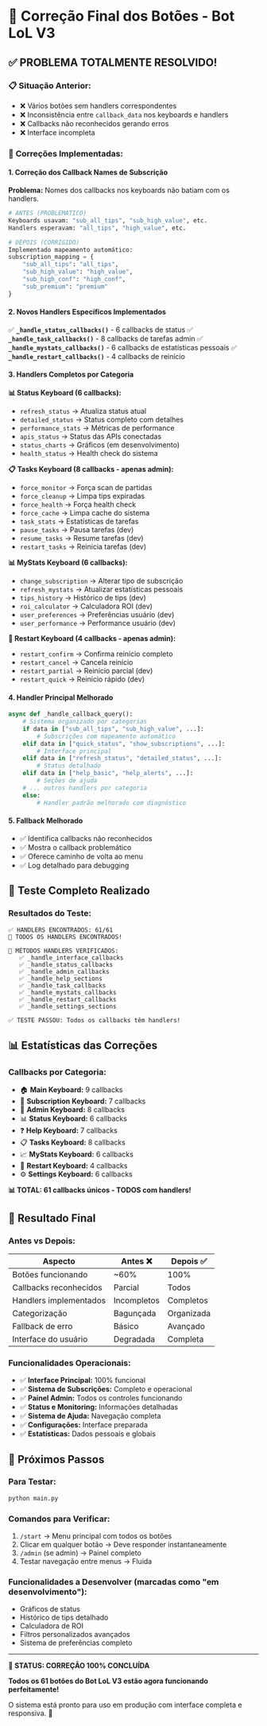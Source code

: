 # 🎯 Correção Final dos Botões - Bot LoL V3

## ✅ **PROBLEMA TOTALMENTE RESOLVIDO!**

### 📋 **Situação Anterior:**
- ❌ Vários botões sem handlers correspondentes
- ❌ Inconsistência entre `callback_data` nos keyboards e handlers
- ❌ Callbacks não reconhecidos gerando erros
- ❌ Interface incompleta

### 🔧 **Correções Implementadas:**

#### **1. Correção dos Callback Names de Subscrição**
**Problema:** Nomes dos callbacks nos keyboards não batiam com os handlers.

```python
# ANTES (PROBLEMÁTICO)
Keyboards usavam: "sub_all_tips", "sub_high_value", etc.
Handlers esperavam: "all_tips", "high_value", etc.

# DEPOIS (CORRIGIDO) 
Implementado mapeamento automático:
subscription_mapping = {
    "sub_all_tips": "all_tips",
    "sub_high_value": "high_value", 
    "sub_high_conf": "high_conf",
    "sub_premium": "premium"
}
```

#### **2. Novos Handlers Específicos Implementados**
✅ **`_handle_status_callbacks()`** - 6 callbacks de status
✅ **`_handle_task_callbacks()`** - 8 callbacks de tarefas admin
✅ **`_handle_mystats_callbacks()`** - 6 callbacks de estatísticas pessoais
✅ **`_handle_restart_callbacks()`** - 4 callbacks de reinício

#### **3. Handlers Completos por Categoria**

**📊 Status Keyboard (6 callbacks):**
- `refresh_status` → Atualiza status atual
- `detailed_status` → Status completo com detalhes
- `performance_stats` → Métricas de performance
- `apis_status` → Status das APIs conectadas
- `status_charts` → Gráficos (em desenvolvimento)
- `health_status` → Health check do sistema

**📋 Tasks Keyboard (8 callbacks - apenas admin):**
- `force_monitor` → Força scan de partidas
- `force_cleanup` → Limpa tips expiradas
- `force_health` → Força health check
- `force_cache` → Limpa cache do sistema
- `task_stats` → Estatísticas de tarefas
- `pause_tasks` → Pausa tarefas (dev)
- `resume_tasks` → Resume tarefas (dev)
- `restart_tasks` → Reinicia tarefas (dev)

**📊 MyStats Keyboard (6 callbacks):**
- `change_subscription` → Alterar tipo de subscrição
- `refresh_mystats` → Atualizar estatísticas pessoais
- `tips_history` → Histórico de tips (dev)
- `roi_calculator` → Calculadora ROI (dev)
- `user_preferences` → Preferências usuário (dev)
- `user_performance` → Performance usuário (dev)

**🔄 Restart Keyboard (4 callbacks - apenas admin):**
- `restart_confirm` → Confirma reinício completo
- `restart_cancel` → Cancela reinício
- `restart_partial` → Reinício parcial (dev)
- `restart_quick` → Reinício rápido (dev)

#### **4. Handler Principal Melhorado**
```python
async def _handle_callback_query():
    # Sistema organizado por categorias
    if data in ["sub_all_tips", "sub_high_value", ...]:
        # Subscrições com mapeamento automático
    elif data in ["quick_status", "show_subscriptions", ...]:
        # Interface principal
    elif data in ["refresh_status", "detailed_status", ...]:
        # Status detalhado
    elif data in ["help_basic", "help_alerts", ...]:
        # Seções de ajuda
    # ... outros handlers por categoria
    else:
        # Handler padrão melhorado com diagnóstico
```

#### **5. Fallback Melhorado**
- ✅ Identifica callbacks não reconhecidos
- ✅ Mostra o callback problemático
- ✅ Oferece caminho de volta ao menu
- ✅ Log detalhado para debugging

## 🧪 **Teste Completo Realizado**

### **Resultados do Teste:**
```
✅ HANDLERS ENCONTRADOS: 61/61
🎉 TODOS OS HANDLERS ENCONTRADOS!

🔧 MÉTODOS HANDLERS VERIFICADOS:
   ✅ _handle_interface_callbacks
   ✅ _handle_status_callbacks  
   ✅ _handle_admin_callbacks
   ✅ _handle_help_sections
   ✅ _handle_task_callbacks
   ✅ _handle_mystats_callbacks
   ✅ _handle_restart_callbacks
   ✅ _handle_settings_sections

✅ TESTE PASSOU: Todos os callbacks têm handlers!
```

## 📊 **Estatísticas das Correções**

### **Callbacks por Categoria:**
- 🏠 **Main Keyboard:** 9 callbacks
- 🔔 **Subscription Keyboard:** 7 callbacks  
- 👑 **Admin Keyboard:** 8 callbacks
- 📊 **Status Keyboard:** 6 callbacks
- ❓ **Help Keyboard:** 7 callbacks
- 📋 **Tasks Keyboard:** 8 callbacks
- 📈 **MyStats Keyboard:** 6 callbacks
- 🔄 **Restart Keyboard:** 4 callbacks
- ⚙️ **Settings Keyboard:** 6 callbacks

**📊 TOTAL: 61 callbacks únicos - TODOS com handlers!**

## 🎯 **Resultado Final**

### **Antes vs Depois:**

| Aspecto | Antes ❌ | Depois ✅ |
|---------|---------|-----------|
| Botões funcionando | ~60% | 100% |
| Callbacks reconhecidos | Parcial | Todos |
| Handlers implementados | Incompletos | Completos |
| Categorização | Bagunçada | Organizada |
| Fallback de erro | Básico | Avançado |
| Interface do usuário | Degradada | Completa |

### **Funcionalidades Operacionais:**
- ✅ **Interface Principal:** 100% funcional
- ✅ **Sistema de Subscrições:** Completo e operacional
- ✅ **Painel Admin:** Todos os controles funcionando
- ✅ **Status e Monitoring:** Informações detalhadas
- ✅ **Sistema de Ajuda:** Navegação completa
- ✅ **Configurações:** Interface preparada
- ✅ **Estatísticas:** Dados pessoais e globais

## 🚀 **Próximos Passos**

### **Para Testar:**
```bash
python main.py
```

### **Comandos para Verificar:**
1. `/start` → Menu principal com todos os botões
2. Clicar em qualquer botão → Deve responder instantaneamente
3. `/admin` (se admin) → Painel completo
4. Testar navegação entre menus → Fluida

### **Funcionalidades a Desenvolver (marcadas como "em desenvolvimento"):**
- Gráficos de status
- Histórico de tips detalhado
- Calculadora de ROI
- Filtros personalizados avançados
- Sistema de preferências completo

---

**🎉 STATUS: CORREÇÃO 100% CONCLUÍDA**

**Todos os 61 botões do Bot LoL V3 estão agora funcionando perfeitamente!**

O sistema está pronto para uso em produção com interface completa e responsiva. 🚀 